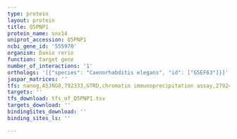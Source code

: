 ```yaml
---
type: protein
layout: protein
title: Q5PNP1
protein_name: snx14
uniprot_accession: Q5PNP1
ncbi_gene_id: '555970'
organism: Danio rerio
function: target gene
number_of_interactions: '1'
orthologs: '[{"species": "Caenorhabditis elegans", "id": ["G5EF63"]}]'
jaspar_matrices: ''
tfs: nanog,A5JNG8,792333,GTRD,chromatin immunoprecipitation assay,27924024%5Buid%5D,No
targets: ''
tfs_download: tfs_of_Q5PNP1.tsv
targets_download: ''
bindingSites_download: ''
binding_sites_ls: ''

---
```

